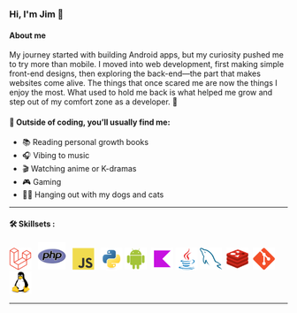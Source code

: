 ### Hi, I'm Jim 👋

#### About me

My journey started with building Android apps, but my curiosity pushed me to try more than mobile. I moved into web development, first making simple front-end designs, then exploring the back-end—the part that makes websites come alive. The things that once scared me are now the things I enjoy the most. What used to hold me back is what helped me grow and step out of my comfort zone as a developer. 🚀

#### 🌱 Outside of coding, you’ll usually find me:  
- 📚 Reading personal growth books  
- 🎧 Vibing to music  
- 🎬 Watching anime or K-dramas  
- 🎮 Gaming  
- 🐶🐱 Hanging out with my dogs and cats  

---

#### :hammer_and_wrench: Skillsets :
<div>
  <img src="https://github.com/devicons/devicon/blob/master/icons/laravel/laravel-original.svg" title="Laravel" alt="Laravel" width="40" height="40"/>&nbsp;&nbsp;
  <img src="https://github.com/devicons/devicon/blob/master/icons/php/php-original.svg" title="PHP" alt="PHP" width="50" height="50"/>&nbsp;&nbsp;
  <img src="https://github.com/devicons/devicon/blob/master/icons/javascript/javascript-original.svg" title="Javascript" alt="Javascript" width="40" height="40"/>&nbsp;&nbsp;
  <img src="https://github.com/devicons/devicon/blob/master/icons/python/python-original.svg" title="Python" alt="Python" width="40" height="40"/>
  <img src="https://github.com/devicons/devicon/blob/master/icons/android/android-plain.svg" title="Android" alt="Android" width="40" height="40"/>&nbsp;
  <img src="https://github.com/devicons/devicon/blob/master/icons/kotlin/kotlin-plain.svg" title="Kotlin" alt="Linux" width="40" height="40"/>
  <img src="https://github.com/devicons/devicon/blob/master/icons/java/java-original.svg" title="Java" alt="Java" width="40" height="40"/>
  <img src="https://github.com/devicons/devicon/blob/master/icons/mysql/mysql-original.svg" title="MySQL" alt="MySQL" width="40" height="40"/>&nbsp;
  <img src="https://github.com/devicons/devicon/blob/master/icons/redis/redis-original.svg" title="Redis" alt="Redis" width="40" height="40"/>&nbsp;
  <img src="https://github.com/devicons/devicon/blob/master/icons/git/git-original.svg" title="Git" alt="Git" width="40" height="40"/>
  <img src="https://github.com/devicons/devicon/blob/master/icons/linux/linux-original.svg" title="Linux" alt="Linux" width="40" height="40"/>

  
    
<!--   <img src="https://github.com/devicons/devicon/blob/master/icons/react/react-original.svg" title="React" alt="React" width="40" height="40"/>&nbsp; -->
<!--   <img src="https://github.com/devicons/devicon/blob/master/icons/spring/spring-original.svg" title="Spring" alt="Spring" width="40" height="40"/>&nbsp; -->

<!--   <img src="https://github.com/devicons/devicon/blob/master/icons/mongodb/mongodb-original.svg" title="MongoDB" alt="MongoDB" width="40" height="40"/>&nbsp; -->
<!--   <img src="https://github.com/devicons/devicon/blob/master/icons/firebase/firebase-plain.svg" title="Firebase" alt="Firebase" width="40" height="40"/>&nbsp; -->
<!--   <img src="https://github.com/devicons/devicon/blob/master/icons/docker/docker-plain.svg" title="Docker" alt="Docker" width="55" height="55"/> -->

</div>

<!--  #### :hammer_and_wrench: Other skills :
<div>
</div>
-->

---
<!--
### :fire: My Stats :
[![GitHub Streak](https://github-readme-streak-stats.herokuapp.com?user=iamdeterminedd&theme=black-ice&exclude_days=Sun%2CSat)](https://git.io/streak-stats)

![Top Langs](https://github-readme-stats-dusky-kappa-17.vercel.app/api/top-langs/?username=iamdeterminedd&layout=compact&bg_color=151515&text_color=ffffff&langs_count=8)

**iamdeterminedd/iamdeterminedd** is a ✨ _special_ ✨ repository because its `README.md` (this file) appears on your GitHub profile.

Here are some ideas to get you started:

- 🔭 I’m currently working on ...
- 🌱 I’m currently learning ...
- 👯 I’m looking to collaborate on ...
- 🤔 I’m looking for help with ...
- 💬 Ask me about ...
- 📫 How to reach me: ...
- 😄 Pronouns: ...
- ⚡ Fun fact: ...
-->
